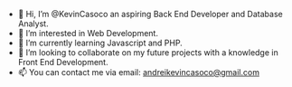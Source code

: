 - 👋 Hi, I’m @KevinCasoco an aspiring Back End Developer and Database Analyst.
- 👀 I’m interested in Web Development.
- 🌱 I’m currently learning Javascript and PHP.
- 💞️ I’m looking to collaborate on my future projects with a knowledge in Front End Development.
- 📫 You can contact me via email: andreikevincasoco@gmail.com

<!---
KevinCasoco/KevinCasoco is a ✨ special ✨ repository because its `README.md` (this file) appears on your GitHub profile.
You can click the Preview link to take a look at your changes.
--->

